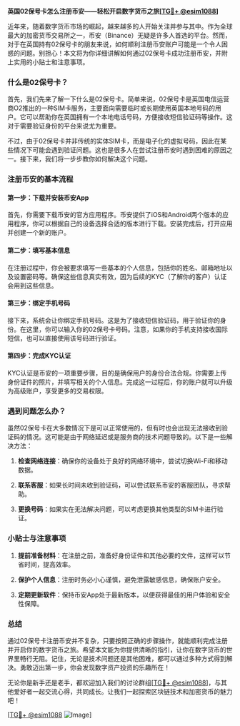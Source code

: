 **英国02保号卡怎么注册币安——轻松开启数字货币之旅[[TG💪+ @esim1088](https://t.me/s/esim1088)]**

近年来，随着数字货币市场的崛起，越来越多的人开始关注并参与其中。作为全球最大的加密货币交易所之一，币安（Binance）无疑是许多人首选的平台。然而，对于在英国持有02保号卡的朋友来说，如何顺利注册币安账户可能是一个令人困惑的问题。别担心！本文将为你详细讲解如何通过02保号卡成功注册币安，并附上实用的小贴士和注意事项。

### 什么是02保号卡？

首先，我们先来了解一下什么是02保号卡。简单来说，02保号卡是英国电信运营商O2推出的一种SIM卡服务，主要面向需要临时或长期使用英国本地号码的用户。它可以帮助你在英国拥有一个本地电话号码，方便接收短信验证码等操作。这对于需要验证身份的平台来说尤为重要。

不过，由于02保号卡并非传统的实体SIM卡，而是电子化的虚拟号码，因此在某些情况下可能会遇到验证问题。这也是很多人在尝试注册币安时遇到困难的原因之一。接下来，我们将一步步教你如何解决这个问题。

### 注册币安的基本流程

#### 第一步：下载并安装币安App

首先，你需要下载币安的官方应用程序。币安提供了iOS和Android两个版本的应用程序，你可以根据自己的设备选择合适的版本进行下载。安装完成后，打开应用并创建一个新的账户。

#### 第二步：填写基本信息

在注册过程中，你会被要求填写一些基本的个人信息，包括你的姓名、邮箱地址以及设置密码等。确保这些信息真实有效，因为后续的KYC（了解你的客户）认证会用到这些信息。

#### 第三步：绑定手机号码

接下来，系统会让你绑定手机号码。这是为了接收短信验证码，用于验证你的身份。在这里，你可以输入你的02保号卡号码。注意，如果你的手机支持接收国际短信，也可以直接使用该号码进行验证。

#### 第四步：完成KYC认证

KYC认证是币安的一项重要步骤，目的是确保用户的身份合法合规。你需要上传身份证件的照片，并填写相关的个人信息。完成这一过程后，你的账户就可以升级为高级账户，享受更多的交易权限。

### 遇到问题怎么办？

虽然02保号卡在大多数情况下是可以正常使用的，但有时也会出现无法接收到验证码的情况。这可能是由于网络延迟或是服务商的技术问题导致的。以下是一些解决方法：

1. **检查网络连接**：确保你的设备处于良好的网络环境中，尝试切换Wi-Fi和移动数据。
   
2. **联系客服**：如果长时间未收到验证码，可以尝试联系币安的客服团队，寻求帮助。

3. **更换号码**：如果实在无法解决问题，可以考虑更换其他类型的SIM卡进行验证。

### 小贴士与注意事项

1. **提前准备材料**：在注册之前，准备好身份证件和其他必要的文件，这样可以节省时间，提高效率。

2. **保护个人信息**：注册时务必小心谨慎，避免泄露敏感信息，确保账户安全。

3. **定期更新软件**：保持币安App处于最新版本，以便获得最佳的用户体验和安全性保障。

### 总结

通过02保号卡注册币安并不复杂，只要按照正确的步骤操作，就能顺利完成注册并开启你的数字货币之旅。希望本文能为你提供清晰的指引，让你在数字货币的世界里畅行无阻。记住，无论是技术问题还是其他困难，都可以通过多种方式得到解决。勇敢迈出第一步，你会发现数字资产投资的乐趣所在！

无论你是新手还是老手，都欢迎加入我们的讨论群组[[TG💪+ @esim1088](https://t.me/s/esim1088)]，与其他爱好者一起交流心得，共同成长。让我们一起探索区块链技术和加密货币的魅力吧！

[[TG💪+ @esim1088](https://t.me/s/esim1088) ![Image](https://i.postimg.cc/4NQfJmqS/Snipaste-2025-05-13-00-14-12.png)]